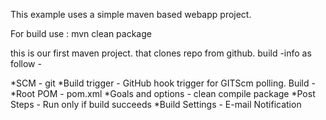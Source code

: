 This example uses a simple maven based webapp project.

For build use : mvn clean package

this is our first maven project. that clones repo from github.
build -info as follow -

*SCM - git
*Build trigger - GitHub hook trigger for GITScm polling.
Build -
*Root POM - pom.xml
*Goals and options - clean compile package
*Post Steps -
Run only if build succeeds
*Build Settings -
E-mail Notification

